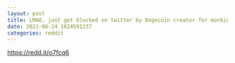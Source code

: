 ```yaml
--- 
layout: post 
title: LMAO, just got blocked on twitter by Dogecoin creator for mocking on his Elon tweets 
date: 2021-06-24 1624591237 
categories: reddit 
--- 
```

https://redd.it/o7fcq6
